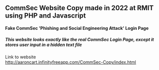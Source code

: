 ## CommSec Website Copy made in 2022 at RMIT using PHP and Javascript
#### Fake CommSec 'Phishing and Social Engineering Attack' Login Page
##### This website looks exactly like the real CommSec Login Page, except it stores user input in a hidden text file
Link to website<br />
http://aaroncart.infinityfreeapp.com/CommSec-Copy/index.html
